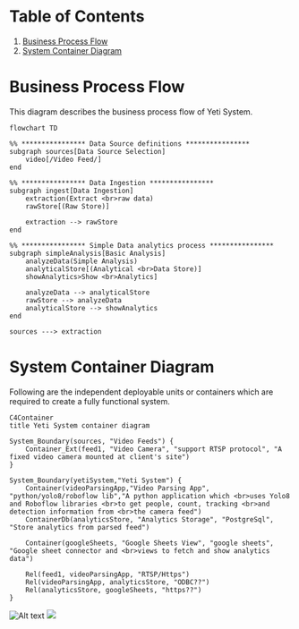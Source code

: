 # Table of Contents 
1. [Business Process Flow](#business-process-flow)
2. [System Container Diagram](#system-container-diagram)


# Business Process Flow <a name="business-process-flow"></a>
This diagram describes the business process flow of Yeti System.

```mermaid
flowchart TD

%% **************** Data Source definitions ****************
subgraph sources[Data Source Selection]
	video[/Video Feed/]
end 

%% **************** Data Ingestion ****************
subgraph ingest[Data Ingestion]
	extraction(Extract <br>raw data)
	rawStore[(Raw Store)]

	extraction --> rawStore
end

%% **************** Simple Data analytics process ****************
subgraph simpleAnalysis[Basic Analysis]
	analyzeData(Simple Analysis)
	analyticalStore[(Analytical <br>Data Store)]
	showAnalytics>Show <br>Analytics]

	analyzeData --> analyticalStore
	rawStore --> analyzeData
	analyticalStore --> showAnalytics
end

sources ---> extraction

``` 


# System Container Diagram <a name="system-container-diagram"></a>
Following are the independent deployable units or containers which are required to create a fully functional system.

```mermaid
C4Container
title Yeti System container diagram

System_Boundary(sources, "Video Feeds") {
	Container_Ext(feed1, "Video Camera", "support RTSP protocol", "A fixed video camera mounted at client's site")
}

System_Boundary(yetiSystem,"Yeti System") {
	Container(videoParsingApp,"Video Parsing App", "python/yolo8/roboflow lib","A python application which <br>uses Yolo8 and Roboflow libraries <br>to get people, count, tracking <br>and detection information from <br>the camera feed")
	ContainerDb(analyticsStore, "Analytics Storage", "PostgreSql", "Store analytics from parsed feed")

	Container(googleSheets, "Google Sheets View", "google sheets", "Google sheet connector and <br>views to fetch and show analytics data")

	Rel(feed1, videoParsingApp, "RTSP/Https")
	Rel(videoParsingApp, analyticsStore, "ODBC??")
	Rel(analyticsStore, googleSheets, "https??")
}

```

![Alt text](./out/yeti-use-case/Yeti_Use_Case_Diagram.svg)
<img src="./out/yeti-use-case/Yeti_Use_Case_Diagram.svg">